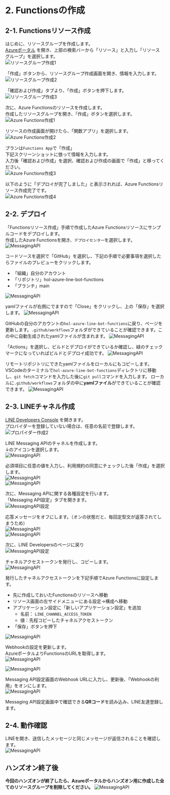 # 2. Functionsの作成
## 2-1. Functionsリソース作成
はじめに、リソースグループを作成します。  
[Azureポータル](https://portal.azure.com) を開き、上部の検索バーから「リソース」と入力し「リソース グループ」を選択します。  
![リソースグループ作成1](images/create_resourcegroup_1.png)  
  
「作成」ボタンから、リソースグループ作成画面を開き、情報を入力します。  
![リソースグループ作成2](images/create_resourcegroup_4.png)  
  
「確認および作成」タブより、「作成」ボタンを押下します。  
![リソースグループ作成3](images/create_resourcegroup_3.png)  
  
次に、Azure Functionsのリソースを作成します。  
作成したリソースグループを開き、「作成」ボタンを選択します。  
![Azure Functions作成1](images/create_functions_1.png)  
  
リソースの作成画面が開けたら、「関数アプリ」を選択します。  
![Azure Functions作成2](images/create_functions_2.png)  

プランは`Functions App`で「作成」  
下記スクリーンショットに倣って情報を入力します。  
入力後「確認および作成」を選択、確認および作成の画面で「作成」と移ってください。  
![Azure Functions作成3](images/create_functions_5.png)  
  
以下のように「デプロイが完了しました」と表示されれば、Azure Functionsリソース作成完了です。  
![Azure Functions作成4](images/create_functions_4.png)  

## 2-2. デプロイ
「Functionsリソース作成」手順で作成したAzure Functionsリソースにサンプルコードをデプロイします。  
作成したAzure Functionsを開き、`デプロイセンター`を選択します。  
![MessagingAPI](images/deploy_functions_1.png)  
  
コードソースを選択で「GitHub」を選択し、下記の手順で必要事項を選択したらファイルのプレビューをクリックします。
 - 「組織」自分のアカウント
 - 「リポジトリ」hol-azure-line-bot-functions
 - 「ブランチ」main

![MessagingAPI](images/deploy_functions_2.png)  
  
yamlファイルが右側にでますので「Close」をクリックし、上の「保存」を選択します。
![MessagingAPI](images/deploy_functions_3.png)  

GitHubの自分のアカウントの`hol-azure-line-bot-functions`に戻り、ページを更新します。`.github/workflows`フォルダができていることが確認できます。この中に自動生成されたyamlファイルが含まれます。
![MessagingAPI](images/deploy_functions_4.png)

「Actions」を選択し、ビルドとデプロイができているか確認し、緑のチェックマークになっていればビルドとデプロイ成功です。
![MessagingAPI](images/deploy_functions_5.png)

リモートリポジトリにできたyamlファイルをローカルにもコピーします。  
VSCodeのターミナルで`hol-azure-line-bot-functions`ディレクトリに移動し、`git fetch`コマンドを入力した後に`git pull`コマンドを入力します。
ローカルに`.github/workflows`フォルダの中に**yamlファイル**ができていることが確認できます。
![MessagingAPI](images/deploy_functions_6.png)


## 2-3. LINEチャネル作成
[LINE Developers Console](https://developers.line.biz/console/) を開きます。  
プロバイダーを登録していない場合は、任意の名前で登録します。  
![プロパイダー作成2](images/create_provider2.png)  
  
LINE Messaging APIのチャネルを作成します。  
↓のアイコンを選択します。  
![MessagingAPI](images/messaging_api_1.png)  
  
必須項目に任意の値を入力し、利用規約の同意にチェックした後「作成」を選択します。  
![MessagingAPI](images/messaging_api_10.png)  
![MessagingAPI](images/messaging_api_11.png)  
  
次に、Messaging APIに関する各種設定を行います。  
「Messaging API設定」タブを開きます。  
![MessagingAPI設定](images/messaging_api_settings.png)  
  
応答メッセージをオフにします。（オンの状態だと、毎回定型文が返答されてしまうため）  
![MessagingAPI](images/messaging_api_3.png)  
![MessagingAPI](images/messaging_api_12.png)  

次に、LINE Developersのページに戻り   
![MessagingAPI設定](images/messaging_api_13.png)    

チャネルアクセストークンを発行し、コピーします。  
![MessagingAPI](images/messaging_api_5.png)  
  
発行したチャネルアクセストークンを下記手順でAzure Functionsに設定します。
- 先に作成しておいたFunctionsのリソースへ移動
- リソース画面の左サイドメニューにある設定→構成へ移動
- アプリケーション設定に「新しいアプリケーション設定」を追加
  - 名前： `LINE_CHANNEL_ACCESS_TOKEN`
  - 値：先程コピーしたチャネルアクセストークン
- 「保存」ボタンを押下
  
![MessagingAPI](images/messaging_api_6.png)  
  
Webhookの設定を更新します。  
AzureポータルよりFunctionsのURLを取得します。  
![MessagingAPI](images/messaging_api_7.png)  
  
![MessagingAPI](images/messaging_api_8.png)  
  
Messaging API設定画面のWebhook URLに入力し、更新後、「Webhookの利用」をオンにします。  
![MessagingAPI](images/messaging_api_9.png)  
  
Messaging API設定画面中で確認できる**QRコード**を読み込み、LINE友達登録します。

## 2-4. 動作確認
LINEを開き、送信したメッセージと同じメッセージが返信されることを確認します。  
![MessagingAPI](images/line_1.png)    
  

## ハンズオン終了後
**今回のハンズオンが終了したら、Azureポータルからハンズオン用に作成した全てのリソースグループを削除してください。**
![MessagingAPI](images/delete_resourcegroup_1.png) 